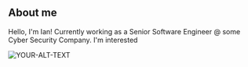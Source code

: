## About me

Hello, I'm Ian! Currently working as a Senior Software Engineer @ some Cyber Security Company. I'm interested 

<picture>
 <source media="(prefers-color-scheme: dark)" srcset="https://s3.us-west-1.amazonaws.com/assets-pub.ioliveros.dev/image-boba-fett.png?response-content-disposition=inline&X-Amz-Security-Token=IQoJb3JpZ2luX2VjEF8aDmFwLXNvdXRoZWFzdC0xIkcwRQIgXlB2VZJi4Txct3et%2FkSXD%2B1hVP6%2BEutyhJSCHttSNvsCIQDWjrPxCdmFWp2XC8ZgUEpLZXkzdsjCmP0u3x2BR6AhQirsAgi4%2F%2F%2F%2F%2F%2F%2F%2F%2F%2F8BEAAaDDAwMjQzMDU0NTYyOSIMwLmPTBXOmIyRBgHoKsACYRedeI%2FbOi2rmPiVpYgYAk6Y1sAv%2FN03duQj6khLDod%2FgEfUmJdjKH84Nm8qE8jvZcu0mOaG3YNzI5Rw002%2F9PDBpCcWJhoBDC6e2qCYaYbQkowi4ALkq3mbdCORa57h2Ku5cESChQ7VdqkfbthF35GqU%2BzIJenFFQdanS2lvIje8i1MDdTxe%2FuKJOul4xHlW8jd0mpf0jazYng6RggG3JCCgpnpun6tYzn5QRBMEjqmqknDVT%2BFN0GMh2QLuPfDDqanWl7%2BWZqWDMj4E2UOEizrzWMGjJnMSM%2B6F8g4LhfTRShZrXnHBFcl1iat0OrJ%2FeV%2BXbEcHWWni09jWWQV2605kBeCofhMNgE%2BQW0uX9SlpwIvPI%2BOyDQWX2afbJRENPM2rOJOHdmpnYQ0ek5ALTtFvVhvhg6sgZ%2BTZRwJrR8w2PrJpAY6tAKLdgJDn8ZRBrixEP6DvoQT35AHOR0uvc%2FshgFZhgmu6psHyT%2BNGfhwAd1zow%2BjJLzNNEgQR7FX4Jkngmd41XlM8RBlVFEaM4bOpRSBUswhnOYY500%2BaeAroqbQMcJikZQpWu%2BDWBvTHOdT6QzrzMO4rWzv%2B63gsBZNXM%2BevpF2%2BJ4UqWexXhDcg4PWjQasy%2BbRHBvagnoVCg9VhBpyXGUpmyx%2B%2Bx%2F1nooh%2B4dup9GK8IDlWuRI21kEyr6%2Fma1XZXRiFEEwMCNW2RDL1pLe3wCe8xVnvvf6ARrD9bgDeotENJMxOIUdkAhKJo0Rhd%2Bkf53910BTYnRTO3Kyz0g%2F2a6nuq47psYZWzcCakAxSc43PuDDrvvpNHGOUP0tTlcJRf7Z30Y4q6jl621J1bkSD15bWEORnw%3D%3D&X-Amz-Algorithm=AWS4-HMAC-SHA256&X-Amz-Date=20230621T065408Z&X-Amz-SignedHeaders=host&X-Amz-Expires=300&X-Amz-Credential=ASIAQBEG7F3OZSXOVMP4%2F20230621%2Fus-west-1%2Fs3%2Faws4_request&X-Amz-Signature=76740c59bbee8d4a6cbe0bc1500748ff08ef36b094b338e9b2fc448fa18c1fb7">
 <source media="(prefers-color-scheme: light)" srcset="https://s3.us-west-1.amazonaws.com/assets-pub.ioliveros.dev/image-boba-fett.png?response-content-disposition=inline&X-Amz-Security-Token=IQoJb3JpZ2luX2VjEF8aDmFwLXNvdXRoZWFzdC0xIkcwRQIgXlB2VZJi4Txct3et%2FkSXD%2B1hVP6%2BEutyhJSCHttSNvsCIQDWjrPxCdmFWp2XC8ZgUEpLZXkzdsjCmP0u3x2BR6AhQirsAgi4%2F%2F%2F%2F%2F%2F%2F%2F%2F%2F8BEAAaDDAwMjQzMDU0NTYyOSIMwLmPTBXOmIyRBgHoKsACYRedeI%2FbOi2rmPiVpYgYAk6Y1sAv%2FN03duQj6khLDod%2FgEfUmJdjKH84Nm8qE8jvZcu0mOaG3YNzI5Rw002%2F9PDBpCcWJhoBDC6e2qCYaYbQkowi4ALkq3mbdCORa57h2Ku5cESChQ7VdqkfbthF35GqU%2BzIJenFFQdanS2lvIje8i1MDdTxe%2FuKJOul4xHlW8jd0mpf0jazYng6RggG3JCCgpnpun6tYzn5QRBMEjqmqknDVT%2BFN0GMh2QLuPfDDqanWl7%2BWZqWDMj4E2UOEizrzWMGjJnMSM%2B6F8g4LhfTRShZrXnHBFcl1iat0OrJ%2FeV%2BXbEcHWWni09jWWQV2605kBeCofhMNgE%2BQW0uX9SlpwIvPI%2BOyDQWX2afbJRENPM2rOJOHdmpnYQ0ek5ALTtFvVhvhg6sgZ%2BTZRwJrR8w2PrJpAY6tAKLdgJDn8ZRBrixEP6DvoQT35AHOR0uvc%2FshgFZhgmu6psHyT%2BNGfhwAd1zow%2BjJLzNNEgQR7FX4Jkngmd41XlM8RBlVFEaM4bOpRSBUswhnOYY500%2BaeAroqbQMcJikZQpWu%2BDWBvTHOdT6QzrzMO4rWzv%2B63gsBZNXM%2BevpF2%2BJ4UqWexXhDcg4PWjQasy%2BbRHBvagnoVCg9VhBpyXGUpmyx%2B%2Bx%2F1nooh%2B4dup9GK8IDlWuRI21kEyr6%2Fma1XZXRiFEEwMCNW2RDL1pLe3wCe8xVnvvf6ARrD9bgDeotENJMxOIUdkAhKJo0Rhd%2Bkf53910BTYnRTO3Kyz0g%2F2a6nuq47psYZWzcCakAxSc43PuDDrvvpNHGOUP0tTlcJRf7Z30Y4q6jl621J1bkSD15bWEORnw%3D%3D&X-Amz-Algorithm=AWS4-HMAC-SHA256&X-Amz-Date=20230621T065408Z&X-Amz-SignedHeaders=host&X-Amz-Expires=300&X-Amz-Credential=ASIAQBEG7F3OZSXOVMP4%2F20230621%2Fus-west-1%2Fs3%2Faws4_request&X-Amz-Signature=76740c59bbee8d4a6cbe0bc1500748ff08ef36b094b338e9b2fc448fa18c1fb7">
 <img alt="YOUR-ALT-TEXT" src="https://s3.us-west-1.amazonaws.com/assets-pub.ioliveros.dev/image-boba-fett.png?response-content-disposition=inline&X-Amz-Security-Token=IQoJb3JpZ2luX2VjEF8aDmFwLXNvdXRoZWFzdC0xIkcwRQIgXlB2VZJi4Txct3et%2FkSXD%2B1hVP6%2BEutyhJSCHttSNvsCIQDWjrPxCdmFWp2XC8ZgUEpLZXkzdsjCmP0u3x2BR6AhQirsAgi4%2F%2F%2F%2F%2F%2F%2F%2F%2F%2F8BEAAaDDAwMjQzMDU0NTYyOSIMwLmPTBXOmIyRBgHoKsACYRedeI%2FbOi2rmPiVpYgYAk6Y1sAv%2FN03duQj6khLDod%2FgEfUmJdjKH84Nm8qE8jvZcu0mOaG3YNzI5Rw002%2F9PDBpCcWJhoBDC6e2qCYaYbQkowi4ALkq3mbdCORa57h2Ku5cESChQ7VdqkfbthF35GqU%2BzIJenFFQdanS2lvIje8i1MDdTxe%2FuKJOul4xHlW8jd0mpf0jazYng6RggG3JCCgpnpun6tYzn5QRBMEjqmqknDVT%2BFN0GMh2QLuPfDDqanWl7%2BWZqWDMj4E2UOEizrzWMGjJnMSM%2B6F8g4LhfTRShZrXnHBFcl1iat0OrJ%2FeV%2BXbEcHWWni09jWWQV2605kBeCofhMNgE%2BQW0uX9SlpwIvPI%2BOyDQWX2afbJRENPM2rOJOHdmpnYQ0ek5ALTtFvVhvhg6sgZ%2BTZRwJrR8w2PrJpAY6tAKLdgJDn8ZRBrixEP6DvoQT35AHOR0uvc%2FshgFZhgmu6psHyT%2BNGfhwAd1zow%2BjJLzNNEgQR7FX4Jkngmd41XlM8RBlVFEaM4bOpRSBUswhnOYY500%2BaeAroqbQMcJikZQpWu%2BDWBvTHOdT6QzrzMO4rWzv%2B63gsBZNXM%2BevpF2%2BJ4UqWexXhDcg4PWjQasy%2BbRHBvagnoVCg9VhBpyXGUpmyx%2B%2Bx%2F1nooh%2B4dup9GK8IDlWuRI21kEyr6%2Fma1XZXRiFEEwMCNW2RDL1pLe3wCe8xVnvvf6ARrD9bgDeotENJMxOIUdkAhKJo0Rhd%2Bkf53910BTYnRTO3Kyz0g%2F2a6nuq47psYZWzcCakAxSc43PuDDrvvpNHGOUP0tTlcJRf7Z30Y4q6jl621J1bkSD15bWEORnw%3D%3D&X-Amz-Algorithm=AWS4-HMAC-SHA256&X-Amz-Date=20230621T065408Z&X-Amz-SignedHeaders=host&X-Amz-Expires=300&X-Amz-Credential=ASIAQBEG7F3OZSXOVMP4%2F20230621%2Fus-west-1%2Fs3%2Faws4_request&X-Amz-Signature=76740c59bbee8d4a6cbe0bc1500748ff08ef36b094b338e9b2fc448fa18c1fb7">
</picture>
